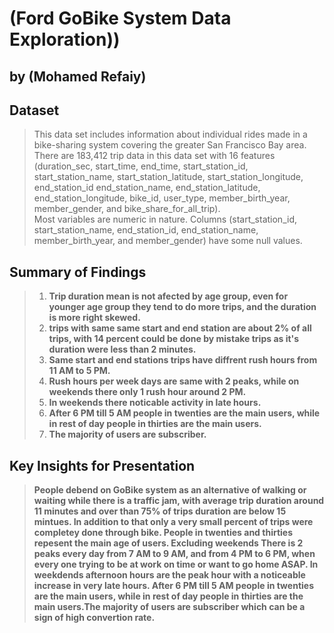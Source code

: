 # (Ford GoBike System Data Exploration))
## by (Mohamed Refaiy)


## Dataset

> This data set includes information about individual rides made in a bike-sharing system covering the greater San Francisco Bay area.<br>
>There are 183,412 trip data in this data set with 16 features (duration_sec, start_time, end_time, start_station_id, start_station_name, start_station_latitude, start_station_longitude, end_station_id end_station_name, end_station_latitude, end_station_longitude, bike_id, user_type, member_birth_year, member_gender, and bike_share_for_all_trip).<br>
>Most variables are numeric in nature. Columns (start_station_id, start_station_name, end_station_id, end_station_name, member_birth_year, and member_gender) have some null values.


## Summary of Findings

>1. **Trip duration mean is not afected by age group, even for younger age group they tend to do more trips, and the duration is more right skewed.**
>1. **trips with same same start and end station are about 2% of all trips, with 14 percent could be done by mistake trips as it's duration were less than 2 minutes.**
>1. **Same start and end stations trips have diffrent rush hours from 11 AM to 5 PM.**
>1. **Rush hours per week days are same with 2 peaks, while on weekends there only 1 rush hour around 2 PM.**
>1. **In weekends there noticable activity in late hours.**
>1. **After 6 PM till 5 AM people in twenties are the main users, while in rest of day people in thirties are the main users.**
>1. **The majority of users are subscriber.**

## Key Insights for Presentation

> **People debend on GoBike system as an alternative of walking or waiting while there is a traffic jam, with average trip duration around 11 minutes and over than 75% of trips duration are below 15 mintues. In addition to that only a very small percent of trips were completey done through bike. People in twenties and thirties repesent the main age of users. Excluding weekends There is 2 peaks every day from 7 AM to 9 AM, and from 4 PM to 6 PM, when every one trying to be at work on time or want to go home ASAP. In weekdends afternoon hours are the peak hour with a noticeable increase in very late hours. After 6 PM till 5 AM people in twenties are the main users, while in rest of day people in thirties are the main users.The majority of users are subscriber which can be a sign of high convertion rate.**
